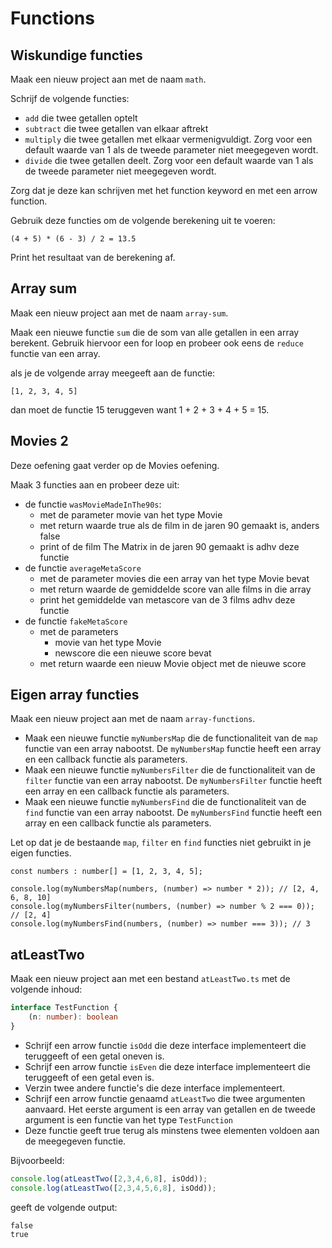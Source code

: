# Functions

## Wiskundige functies

Maak een nieuw project aan met de naam `math`.

Schrijf de volgende functies:

* `add` die twee getallen optelt
* `subtract` die twee getallen van elkaar aftrekt
* `multiply` die twee getallen met elkaar vermenigvuldigt. Zorg voor een default waarde van 1 als de tweede parameter niet meegegeven wordt.
* `divide` die twee getallen deelt. Zorg voor een default waarde van 1 als de tweede parameter niet meegegeven wordt.

Zorg dat je deze kan schrijven met het function keyword en met een arrow function.

Gebruik deze functies om de volgende berekening uit te voeren:

```
(4 + 5) * (6 - 3) / 2 = 13.5
```

Print het resultaat van de berekening af.

## Array sum

Maak een nieuw project aan met de naam `array-sum`.

Maak een nieuwe functie `sum` die de som van alle getallen in een array berekent. Gebruik hiervoor een for loop en probeer ook eens de `reduce` functie van een array.

als je de volgende array meegeeft aan de functie:

```
[1, 2, 3, 4, 5]
```

dan moet de functie 15 teruggeven want 1 + 2 + 3 + 4 + 5 = 15.

## Movies 2

Deze oefening gaat verder op de Movies oefening.

Maak 3 functies aan en probeer deze uit:

* de functie `wasMovieMadeInThe90s`:
  * met de parameter movie van het type Movie
  * met return waarde true als de film in de jaren 90 gemaakt is, anders false
  * print of de film The Matrix in de jaren 90 gemaakt is adhv deze functie
* de functie `averageMetaScore`
  * met de parameter movies die een array van het type Movie bevat
  * met return waarde de gemiddelde score van alle films in die array
  * print het gemiddelde van metascore van de 3 films adhv deze functie
* de functie `fakeMetaScore`
  * met de parameters
    * movie van het type Movie
    * newscore die een nieuwe score bevat
  * met return waarde een nieuw Movie object met de nieuwe score

## Eigen array functies

Maak een nieuw project aan met de naam `array-functions`.

* Maak een nieuwe functie `myNumbersMap` die de functionaliteit van de `map` functie van een array nabootst. De `myNumbersMap` functie heeft een array en een callback functie als parameters.
* Maak een nieuwe functie `myNumbersFilter` die de functionaliteit van de `filter` functie van een array nabootst. De `myNumbersFilter` functie heeft een array en een callback functie als parameters.
* Maak een nieuwe functie `myNumbersFind` die de functionaliteit van de `find` functie van een array nabootst. De `myNumbersFind` functie heeft een array en een callback functie als parameters.

Let op dat je de bestaande `map`, `filter` en `find` functies niet gebruikt in je eigen functies.

```
const numbers : number[] = [1, 2, 3, 4, 5];

console.log(myNumbersMap(numbers, (number) => number * 2)); // [2, 4, 6, 8, 10]
console.log(myNumbersFilter(numbers, (number) => number % 2 === 0)); // [2, 4]
console.log(myNumbersFind(numbers, (number) => number === 3)); // 3
```

## atLeastTwo

Maak een nieuw project aan met een bestand `atLeastTwo.ts` met de volgende inhoud:

```typescript
interface TestFunction {
    (n: number): boolean
}
```

* Schrijf een arrow functie `isOdd` die deze interface implementeert die teruggeeft of een getal oneven is.
* Schrijf een arrow functie `isEven` die deze interface implementeert die teruggeeft of een getal even is.
* Verzin twee andere functie's die deze interface implementeert.
* Schrijf een arrow functie genaamd `atLeastTwo` die twee argumenten aanvaard. Het eerste argument is een array van getallen en de tweede argument is een functie van het type `TestFunction`
* Deze functie geeft true terug als minstens twee elementen voldoen aan de meegegeven functie.

Bijvoorbeeld:

```typescript
console.log(atLeastTwo([2,3,4,6,8], isOdd));
console.log(atLeastTwo([2,3,4,5,6,8], isOdd));
```

geeft de volgende output:

```
false
true
```
